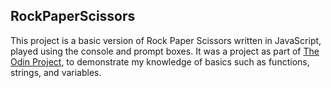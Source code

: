 ## RockPaperScissors

This project is a basic version of Rock Paper Scissors written in JavaScript, played using the console and prompt boxes.
It was a project as part of [The Odin Project](https://www.theodinproject.com), to demonstrate my knowledge of basics such as functions, strings, and variables.